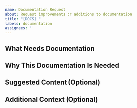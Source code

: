 ```yaml
---
name: Documentation Request
about: Request improvements or additions to documentation
title: "[DOCS] "
labels: documentation
assignees: ''
---
```


## What Needs Documentation
<!-- Specify which part of the project needs documentation -->

## Why This Documentation Is Needed
<!-- Explain why this documentation would be valuable -->

## Suggested Content (Optional)
<!-- If you have specific ideas for what should be included in the documentation, describe them here -->

## Additional Context (Optional)
<!-- Add any other context or screenshots about the documentation request here -->